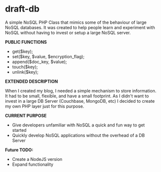 draft-db
========

A simple NoSQL PHP Class that mimics some of the behaviour of large NoSQL databases. It was created to help people learn and experiment with NoSQL without having to invest or setup a large NoSQL server.


**PUBLIC FUNCTIONS**
- get($key);                                            
- set($key, $value, $encryption_flag);   
- append($doc_key, $value);                
- touch($key);                                       
- unlink($key);                                      

**EXTENDED DESCRIPTION**

When I created my blog, I needed a simple mechanism to store information. It had to be small, flexible, and have a small footprint. As I didn't want to invest in a large DB Server (Couchbase, MongoDB, etc) I decided to create my own PHP layer just for this purpose.

**CURRENT PURPOSE**
- Give developers unfamiliar with NoSQL a quick and fun way to get started
- Quickly develop NoSQL applications without the overhead of a DB Server


**Future TODO:**
- Create a NodeJS version
- Expand functionality
